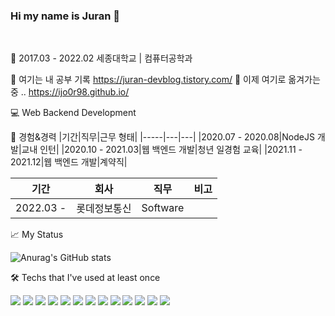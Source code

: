 ### Hi my name is Juran 👋

<br>

🏫 2017.03 - 2022.02 세종대학교 | 컴퓨터공학과

📌 여기는 내 공부 기록 https://juran-devblog.tistory.com/
📍 이제 여기로 옮겨가는 중 .. https://ijo0r98.github.io/

💻 Web Backend Development

🏢 경험&경력
|기간|직무|근무 형태|
|-----|---|---|
|2020.07 - 2020.08|NodeJS 개발|교내 인턴|
|2020.10 - 2021.03|웹 백엔드 개발|청년 일경험 교육|
|2021.11 - 2021.12|웹 백엔드 개발|계약직|

|기간|회사|직무|비고|
|------|---|---|---|
|2022.03 - |롯데정보통신|Software||


📈 My Status

![Anurag's GitHub stats](https://github-readme-stats.vercel.app/api?username=ijo0r98&show_icons=true&theme=buefy)


🛠 Techs that I've used at least once

<img src="https://img.shields.io/badge/C-A8B9CC?style=flat-square&logo=c&logoColor=white"/> <img src="https://img.shields.io/badge/Java-007396?style=flat-square&logo=Java&logoColor=white"/> <img src="https://img.shields.io/badge/Python-3776AB?style=flat-square&logo=python&logoColor=white"/> <img src="https://img.shields.io/badge/Spring-6DB33F?style=flat-square&logo=spring&logoColor=white"/> <img src="https://img.shields.io/badge/SpringBoot-6DB33F?style=flat-square&logo=springboot&logoColor=white"/>
<img src="https://img.shields.io/badge/Django-092E20?style=flat-square&logo=django&logoColor=white"/>
<img src="https://img.shields.io/badge/JavaScript-F7DF1E?style=flat-square&logo=javascript&logoColor=white"/>
<img src="https://img.shields.io/badge/NodeJS-339933?style=flat-square&logo=nodejs&logoColor=white"/>
<img src="https://img.shields.io/badge/MySQL-4479A1?style=flat-square&logo=mysql&logoColor=white"/>
<img src="https://img.shields.io/badge/PostgreSQL-4169E1?style=flat-square&logo=postgresql&logoColor=white"/>
<img src="https://img.shields.io/badge/SQLite-003B57?style=flat-square&logo=sqlite&logoColor=white"/>
<img src="https://img.shields.io/badge/Anaconda-44A833?style=flat-square&logo=anaconda&logoColor=white"/>
<img src="https://img.shields.io/badge/Jupyter-F37626?style=flat-square&logo=jupyter&logoColor=white"/>


<!--
<a href="https://github.com/ijo0r98" target="_blank"> <img src="https://img.shields.io/badge/GitHub-000000?style=flat-square&logo=GitHub&logoColor=white"/></a>
-->



<!--
**ijo0r98/ijo0r98** is a ✨ _special_ ✨ repository because its `README.md` (this file) appears on your GitHub profile.

Here are some ideas to get you started:

- 🔭 I’m currently working on ...
- 🌱 I’m currently learning ...
- 👯 I’m looking to collaborate on ...
- 🤔 I’m looking for help with ...
- 💬 Ask me about ...
- 📫 How to reach me: ...
- 😄 Pronouns: ...
- ⚡ Fun fact: ...
-->
